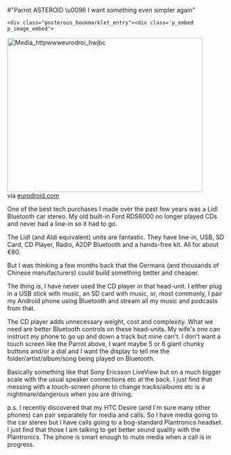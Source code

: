 #"Parrot ASTEROID \u0096 I want something even simpler again"


    <div class="posterous_bookmarklet_entry"><div class='p_embed p_image_embed'>
<img alt="Media_httpwwweurodroi_hwjbc" height="355" src="http://getfile3.posterous.com/getfile/files.posterous.com/conoroneill/AHblApFEJIphssytAckxjegtdzxqayxkcarufvmJgludBigeyFuFBtupynoz/media_httpwwweurodroi_HwJbc.jpg.scaled500.jpg" width="450" />
</div>

<div class="posterous_quote_citation">via <a href="http://www.eurodroid.com/2011/01/parrot-asteroid-android-for-your-car-stereo/">eurodroid.com</a></div>
<p>One of the best tech purchases I made over the past few years was a Lidl Bluetooth car stereo. My old built-in Ford RDS6000 no longer played CDs and never had a line-in so it had to go.</p>
<p>The Lidl (and Aldi equivalent) units are fantastic. They have line-in, USB, SD Card, CD Player, Radio, A2DP Bluetooth and a hands-free kit. All for about &euro;80.</p>
<p>But I was thinking a few months back that the Germans (and thousands of Chinese manufacturers) could build something better and cheaper.</p>
<p>The thing is, I have never used the CD player in that head-unit. I either plug in a USB stick with music, an SD card with music, or, most commonly, I pair my Android phone using Bluetooth and stream all my music and podcasts from that.</p>
<p>The CD player adds unnecessary weight, cost and complexity. What we need are better Bluetooth controls on these head-units. My wife's one can instruct my phone to go up and down a track but mine can't. I don't want a touch screen like the Parrot above, I want maybe 5 or 6 giant chunky buttons and/or a dial and I want the display to tell me the folder/artist/album/song being played on Bluetooth.</p>
<p>Basically something like that Sony Ericsson LiveView but on a much bigger scale with the usual speaker connections etc at the back. I just find that messing with a touch-screen phone to change tracks/albums etc is a nightmare/dangerous when you are driving.</p>
<p>p.s. I recently discovered that my HTC Desire (and I'm sure many other phones) can pair separately for media and calls. So I have media going to the car stereo but I have calls going to a bog-standard Plantronics headset. I just find that those I am talking to get better sound quality with the Plantronics. The phone is smart enough to mute media when a call is in progress.</p>
</div>
  